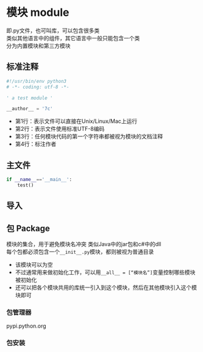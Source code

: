 # 模块 module

即.py文件，也可叫库，可以包含很多类  
类似其他语言中的组件，其它语言中一般只能包含一个类  
分为内置模块和第三方模块

## 标准注释

```python
#!/usr/bin/env python3
# -*- coding: utf-8 -*-

' a test module '

__author__ = '7c'
```

- 第1行：表示文件可以直接在Unix/Linux/Mac上运行
- 第2行：表示文件使用标准UTF-8编码
- 第3行：任何模块代码的第一个字符串都被视为模块的文档注释
- 第4行：标注作者

## 主文件

```python
if __name__=='__main__':
    test()
```

## 导入

## 包 Package

模块的集合，用于避免模块名冲突
类似Java中的jar包和c#中的dll  
每个包都必须包含一个`__init__.py`模块，都则被视为普通目录

- 该模块可以为空  
- 不过通常用来做初始化工作，可以用`__all__ = [“模块名”]`变量控制哪些模块被初始化
- 还可以把各个模块共用的库统一引入到这个模块，然后在其他模块引入这个模块即可

### 包管理器

pypi.python.org

### 包安装
